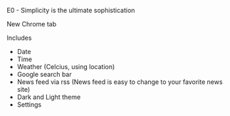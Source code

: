E0 - Simplicity is the ultimate sophistication

New Chrome tab

Includes

- Date
- Time
- Weather (Celcius, using location)
- Google search bar
- News feed via rss (News feed is easy to change to your favorite news site)
- Dark and Light theme
- Settings
